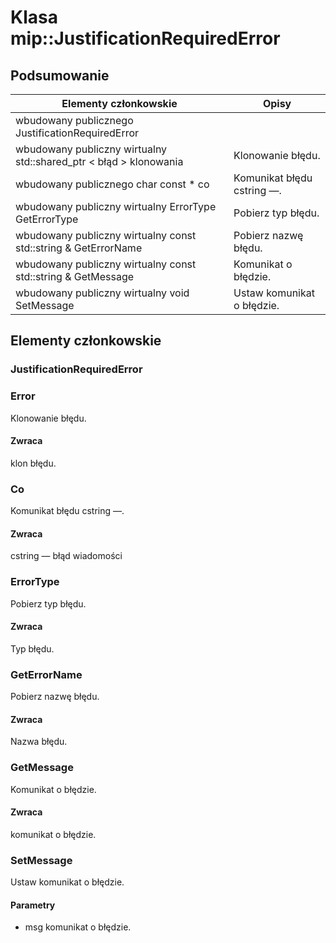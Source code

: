# <a name="class-mipjustificationrequirederror"></a>Klasa mip::JustificationRequiredError 
## <a name="summary"></a>Podsumowanie
 Elementy członkowskie                        | Opisy                                
--------------------------------|---------------------------------------------
wbudowany publicznego JustificationRequiredError | 
wbudowany publiczny wirtualny std::shared_ptr < błąd > klonowania | Klonowanie błędu.
wbudowany publicznego char const * co | Komunikat błędu cstring —.
wbudowany publiczny wirtualny ErrorType GetErrorType | Pobierz typ błędu.
wbudowany publiczny wirtualny const std::string & GetErrorName | Pobierz nazwę błędu.
wbudowany publiczny wirtualny const std::string & GetMessage | Komunikat o błędzie.
wbudowany publiczny wirtualny void SetMessage | Ustaw komunikat o błędzie.
## <a name="members"></a>Elementy członkowskie
### <a name="justificationrequirederror"></a>JustificationRequiredError
### <a name="error"></a>Error
Klonowanie błędu.
#### <a name="returns"></a>Zwraca
klon błędu.
### <a name="what"></a>Co
Komunikat błędu cstring —.
#### <a name="returns"></a>Zwraca
cstring — błąd wiadomości
### <a name="errortype"></a>ErrorType
Pobierz typ błędu.
#### <a name="returns"></a>Zwraca
Typ błędu.
### <a name="geterrorname"></a>GetErrorName
Pobierz nazwę błędu.
#### <a name="returns"></a>Zwraca
Nazwa błędu.
### <a name="getmessage"></a>GetMessage
Komunikat o błędzie.
#### <a name="returns"></a>Zwraca
komunikat o błędzie.
### <a name="setmessage"></a>SetMessage
Ustaw komunikat o błędzie.
#### <a name="parameters"></a>Parametry
* msg komunikat o błędzie.